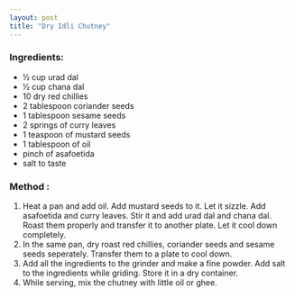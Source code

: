 ```yaml
---
layout: post
title: "Dry Idli Chutney"
---
```




### Ingredients:
* ½ cup urad dal
* ½ cup chana dal
* 10 dry red chillies
* 2 tablespoon coriander seeds
* 1 tablespoon sesame seeds
* 2 springs of curry leaves
* 1 teaspoon of mustard seeds
* 1 tablespoon of oil
* pinch of asafoetida
* salt to taste

### Method : 
1. Heat a pan and add oil. Add mustard seeds to it. Let it sizzle. Add asafoetida and curry leaves. Stir it and add urad dal and chana dal. Roast them properly and transfer it to another plate. Let it cool down completely. 
2. In the same pan, dry roast red chillies, coriander seeds and sesame seeds seperately. Transfer them to a plate to cool down. 
3. Add all the ingredients to the grinder and make a fine powder. Add salt to the ingredients while griding. Store it in a dry container. 
4. While serving, mix the chutney with little oil or ghee.